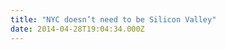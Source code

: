 ```yaml
---
title: "NYC doesn’t need to be Silicon Valley"
date: 2014-04-28T19:04:34.000Z
---
```


[](https://twitter.com/clipperhouse/status/460804530989694976)

[](https://twitter.com/clipperhouse/status/460804779560960001)

[](https://twitter.com/clipperhouse/status/460805162400239617)

[](https://twitter.com/clipperhouse/status/460806357835579392)

[](https://twitter.com/clipperhouse/status/460806713596477440)

[](https://twitter.com/clipperhouse/status/460807092392431616)

[](https://twitter.com/clipperhouse/status/460807448413372416)

[](https://twitter.com/clipperhouse/status/460807647546331136)
